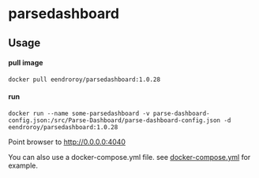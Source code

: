 # parsedashboard

## Usage

#### pull image

    docker pull eendroroy/parsedashboard:1.0.28

#### run

    docker run --name some-parsedashboard -v parse-dashboard-config.json:/src/Parse-Dashboard/parse-dashboard-config.json -d eendroroy/parsedashboard:1.0.28

Point browser to http://0.0.0.0:4040

You can also use a docker-compose.yml file. see [docker-compose.yml](docker-compose.yml) for example.
